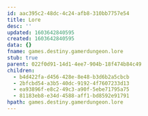 ```yaml
---
id: aac395c2-48dc-4c24-afb8-310bb7757e54
title: Lore
desc: ''
updated: 1603642840595
created: 1603642840595
data: {}
fname: games.destiny.gamerdungeon.lore
stub: true
parent: 022f0d91-14d1-4ee7-904b-18f474b84c49
children:
  - b4d422fa-d456-428e-8e48-b3d6b2a5cbcb
  - 2bfcbd54-a3b5-40dc-9192-4f7607233d13
  - ea93896f-e8c2-49c3-a90f-5ebe71795a75
  - 81183eb8-e34d-4588-aff1-bd8592e91791
hpath: games.destiny.gamerdungeon.lore
---
```


